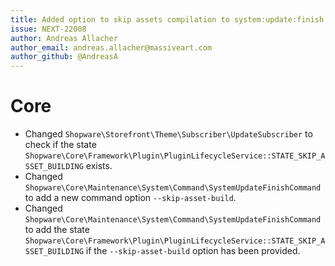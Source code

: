 ```yaml
---
title: Added option to skip assets compilation to system:update:finish command.
issue: NEXT-22008
author: Andreas Allacher
author_email: andreas.allacher@massiveart.com
author_github: @AndreasA
---
```

# Core
* Changed `Shopware\Storefront\Theme\Subscriber\UpdateSubscriber` to check if the state `Shopware\Core\Framework\Plugin\PluginLifecycleService::STATE_SKIP_ASSET_BUILDING` exists.
* Changed `Shopware\Core\Maintenance\System\Command\SystemUpdateFinishCommand` to add a new command option `--skip-asset-build`.
* Changed `Shopware\Core\Maintenance\System\Command\SystemUpdateFinishCommand` to add the state `Shopware\Core\Framework\Plugin\PluginLifecycleService::STATE_SKIP_ASSET_BUILDING` if the `--skip-asset-build` option has been provided.
